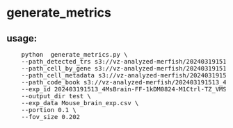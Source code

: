# generate_metrics

## usage: 
<pre>
    python  generate_metrics.py \
    --path_detected_trs s3://vz-analyzed-merfish/202403191513_4MsBrain-FF-1kDM0824-M1Ctrl-TZ_VMSC15302/PartitionTranscripts/region_3/detected_transcripts.csv  \
    --path_cell_by_gene s3://vz-analyzed-merfish/202403191513_4MsBrain-FF-1kDM0824-M1Ctrl-TZ_VMSC15302/PartitionTranscripts/region_3/cell_by_gene.csv \ 
    --path_cell_metadata s3://vz-analyzed-merfish/202403191513_4MsBrain-FF-1kDM0824-M1Ctrl-TZ_VMSC15302/DeriveEntityMetadataTask/region_3/cell_metadata.csv \
    --path_code_book s3://vz-analyzed-merfish/202403191513_4MsBrain-FF-1kDM0824-M1Ctrl-TZ_VMSC15302/codebook_0_DM0824_30bitVerification_DM0824.csv  \
    --exp_id 202403191513_4MsBrain-FF-1kDM0824-M1Ctrl-TZ_VMSC15302 \
    --output_dir test \
    --exp_data Mouse_brain_exp.csv \
    --portion 0.1 \
    --fov_size 0.202  

</pre>
